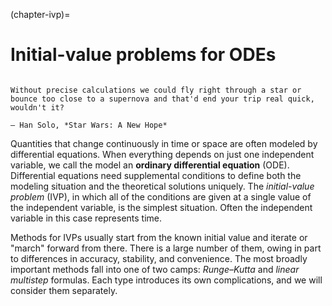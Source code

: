 (chapter-ivp)=
# Initial-value problems for ODEs

```{index} Han Solo, A New Hope
```

```{epigraph}
Without precise calculations we could fly right through a star or bounce too close to a supernova and that'd end your trip real quick, wouldn't it?

— Han Solo, *Star Wars: A New Hope*
```

Quantities that change continuously in time or space are often modeled by differential equations. When everything depends on just one independent variable, we call the model an **ordinary differential equation** (ODE).  Differential equations need supplemental conditions to define both the modeling situation and the theoretical solutions uniquely. The *initial-value problem* (IVP), in which all of the conditions are given at a single value of the independent variable, is the simplest situation. Often the independent variable in this case represents time.

Methods for IVPs usually start from the known initial value and iterate or "march" forward from there. There is a large number of them, owing in part to differences in accuracy, stability, and convenience. The most broadly important methods fall into one of two camps: *Runge–Kutta* and *linear multistep* formulas. Each type introduces its own complications, and we will consider them separately.

